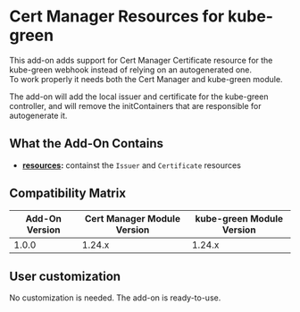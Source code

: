 # Cert Manager Resources for kube-green

This add-on adds support for Cert Manager Certificate resource for the kube-green webhook instead of
relying on an autogenerated one.  
To work properly it needs both the Cert Manager and kube-green module.

The add-on will add the local issuer and certificate for the kube-green controller, and will remove the initContainers
that are responsible for autogenerate it.

## What the Add-On Contains

- **[resources](./resources):** containst the `Issuer` and `Certificate` resources

## Compatibility Matrix

| Add-On Version | Cert Manager Module Version | kube-green Module Version |
|----------------|-----------------------------|---------------------------|
| 1.0.0          | 1.24.x                      | 1.24.x                    |

## User customization

No customization is needed. The add-on is ready-to-use.
